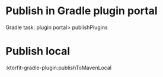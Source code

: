 # Publish in Gradle plugin portal
Gradle task: plugin portal> publishPlugins

# Publish local
:ktorfit-gradle-plugin:publishToMavenLocal